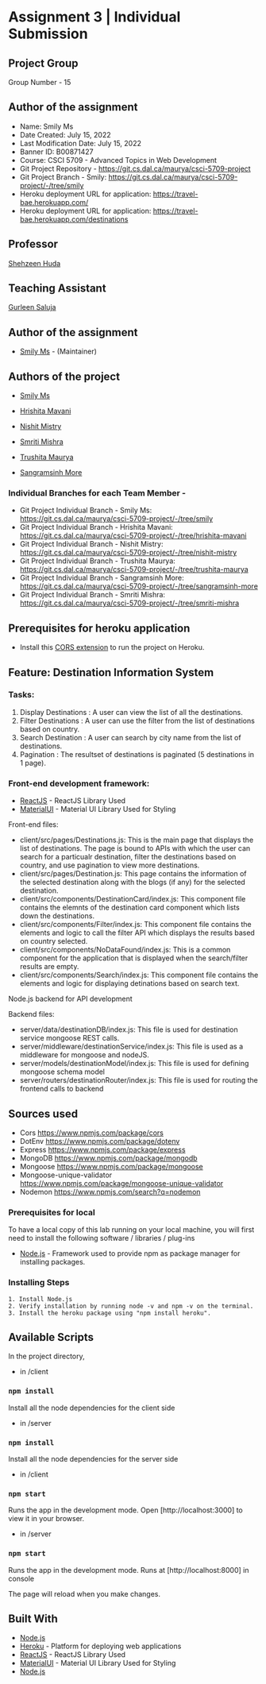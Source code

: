 # Assignment 3 | Individual Submission 

## Project Group

Group Number - 15

## Author of the assignment

- Name: Smily Ms
- Date Created: July 15, 2022
- Last Modification Date: July 15, 2022
- Banner ID: B00871427
- Course: CSCI 5709 - Advanced Topics in Web Development
- Git Project Repository - https://git.cs.dal.ca/maurya/csci-5709-project
- Git Project Branch - Smily: https://git.cs.dal.ca/maurya/csci-5709-project/-/tree/smily
- Heroku deployment URL for application: https://travel-bae.herokuapp.com/
- Heroku deployment URL for application: https://travel-bae.herokuapp.com/destinations

## Professor

[Shehzeen Huda](sh655624@dal.ca)

## Teaching Assistant

[Gurleen Saluja](gr997570@dal.ca)

## Author of the assignment

- [Smily Ms](smily@dal.ca) - (Maintainer)

## Authors of the project

- [Smily Ms](smily@dal.ca)

- [Hrishita Mavani](hr637632@dal.ca)

- [Nishit Mistry](nishit.mistry@dal.ca)

- [Smriti Mishra](sm689498@dal.ca)

- [Trushita Maurya](trushita.maurya@dal.ca)

- [Sangramsinh More](sangramsingh.more@dal.ca)

### Individual Branches for each Team Member -

- Git Project Individual Branch - Smily Ms: https://git.cs.dal.ca/maurya/csci-5709-project/-/tree/smily
- Git Project Individual Branch - Hrishita Mavani: https://git.cs.dal.ca/maurya/csci-5709-project/-/tree/hrishita-mavani
- Git Project Individual Branch - Nishit Mistry: https://git.cs.dal.ca/maurya/csci-5709-project/-/tree/nishit-mistry
- Git Project Individual Branch - Trushita Maurya: https://git.cs.dal.ca/maurya/csci-5709-project/-/tree/trushita-maurya
- Git Project Individual Branch - Sangramsinh More: https://git.cs.dal.ca/maurya/csci-5709-project/-/tree/sangramsinh-more
- Git Project Individual Branch - Smriti Mishra: https://git.cs.dal.ca/maurya/csci-5709-project/-/tree/smriti-mishra

## Prerequisites for heroku application

- Install this [CORS extension](https://chrome.google.com/webstore/detail/allow-cors-access-control/lhobafahddgcelffkeicbaginigeejlf?hl=en) to run the project on Heroku.

## Feature: Destination Information System

### Tasks:

1. Display Destinations : A user can view the list of all the destinations.
2. Filter Destinations : A user can use the filter from the list of destinations based on country.
3. Search Destination : A user can search by city name from the list of destinations.
4. Pagination : The resultset of destinations is paginated (5 destinations in 1 page).


### Front-end development framework: 

- [ReactJS](https://reactjs.org/) - ReactJS Library Used
- [MaterialUI](https://mui.com/) - Material UI Library Used for Styling

Front-end files:

- client/src/pages/Destinations.js: This is the main page that displays the list of destinations. The page is bound to APIs with which the user can search for a particualr destination, filter the destinations based on country, and use pagination to view more destinations.
- client/src/pages/Destination.js: This page contains the information of the selected destination along with the blogs (if any) for the selected destination.
- client/src/components/DestinationCard/index.js: This component file contains the elemnts of the destination card component which lists down the destinations.
- client/src/components/Filter/index.js: This component file contains the elements and logic to call the filter API which displays the results based on country selected.
- client/src/components/NoDataFound/index.js: This is a common component for the application that is displayed when the search/filter results are empty.
- client/src/components/Search/index.js: This component file contains the elements and logic for displaying detinations based on search text.

Node.js backend for API development

Backend files:
- server/data/destinationDB/index.js: This file is used for destination service mongoose REST calls.
- server/middleware/destinationService/index.js: This file is used as a middleware for mongoose and nodeJS.
- server/models/destinationModel/index.js: This file is used for defining mongoose schema model
- server/routers/destinationRouter/index.js: This file is used for routing the frontend calls to backend

## Sources used

- Cors
  https://www.npmjs.com/package/cors
- DotEnv
  https://www.npmjs.com/package/dotenv
- Express
  https://www.npmjs.com/package/express
- MongoDB
  https://www.npmjs.com/package/mongodb
- Mongoose
  https://www.npmjs.com/package/mongoose
- Mongoose-unique-validator
  https://www.npmjs.com/package/mongoose-unique-validator
- Nodemon
  https://www.npmjs.com/search?q=nodemon

### Prerequisites for local

To have a local copy of this lab running on your local machine, you will first need to install the following software / libraries / plug-ins

- [Node.js](https://nodejs.org/en/download/) - Framework used to provide npm as package manager for installing packages.

### Installing Steps

```
1. Install Node.js
2. Verify installation by running node -v and npm -v on the terminal.
3. Install the heroku package using "npm install heroku".
```

## Available Scripts

In the project directory,

- in /client
### `npm install`

Install all the node dependencies for the client side

- in /server
### `npm install`

Install all the node dependencies for the server side

- in /client
### `npm start`

Runs the app in the development mode.
Open [http://localhost:3000] to view it in your browser.

- in /server
### `npm start`

Runs the app in the development mode.
Runs at [http://localhost:8000] in console

The page will reload when you make changes.

## Built With

- [Node.js](https://nodejs.org/en/download/)
- [Heroku](https://id.heroku.com/login) - Platform for deploying web applications
- [ReactJS](https://reactjs.org/) - ReactJS Library Used
- [MaterialUI](https://mui.com/) - Material UI Library Used for Styling
- [Node.js](https://nodejs.org/en/download/)
